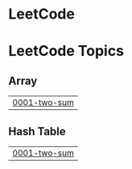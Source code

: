 # LeetCode
<!---LeetCode Topics Start-->
# LeetCode Topics
## Array
|  |
| ------- |
| [0001-two-sum](https://github.com/Ankit62055/LeetCode/tree/master/0001-two-sum) |
## Hash Table
|  |
| ------- |
| [0001-two-sum](https://github.com/Ankit62055/LeetCode/tree/master/0001-two-sum) |
<!---LeetCode Topics End-->